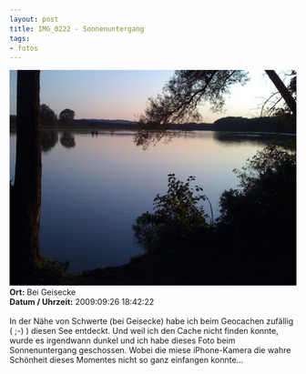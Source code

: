 ```yaml
--- 
layout: post
title: IMG_0222 - Sonnenuntergang
tags: 
- fotos
---
```

<img src="/uploads/images/2010_05/IMG_0222.jpg" alt="IMG_0222 - Sonnenuntergang" class="aligncenter" /><br />
<strong>Ort:</strong> Bei Geisecke<br />
<strong>Datum / Uhrzeit:</strong> 2009:09:26 18:42:22<br />
<br />
In der Nähe von Schwerte (bei Geisecke) habe ich beim Geocachen zufällig ( ;-) ) diesen See entdeckt. Und weil ich den Cache nicht finden konnte, wurde es irgendwann dunkel und ich habe dieses Foto beim Sonnenuntergang geschossen. Wobei die miese iPhone-Kamera die wahre Schönheit dieses Momentes nicht so ganz einfangen konnte...
